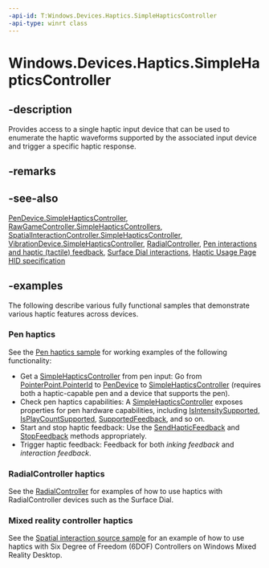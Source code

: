 ```yaml
---
-api-id: T:Windows.Devices.Haptics.SimpleHapticsController
-api-type: winrt class
---
```


<!-- Class syntax.
public class SimpleHapticsController 
-->

# Windows.Devices.Haptics.SimpleHapticsController

## -description

Provides access to a single haptic input device that can be used to enumerate the haptic waveforms supported by the associated input device and trigger a specific haptic response.

## -remarks

## -see-also

[PenDevice.SimpleHapticsController](../windows.devices.input/pendevice_simplehapticscontroller.md), [RawGameController.SimpleHapticsControllers](../windows.gaming.input/rawgamecontroller_simplehapticscontrollers.md), [SpatialInteractionController.SimpleHapticsController](../windows.ui.input.spatial/spatialinteractioncontroller_simplehapticscontroller.md), [VibrationDevice.SimpleHapticsController](vibrationdevice_simplehapticscontroller.md), [RadialController](../windows.ui.input/radialcontroller.md), [Pen interactions and haptic (tactile) feedback](/windows/apps/design/input/pen-haptics), [Surface Dial interactions](/windows/apps/design/input/windows-wheel-interactions), [Haptic Usage Page HID specification](https://aka.ms/hid-haptics)

## -examples

The following describe various fully functional samples that demonstrate various haptic features across devices.

### Pen haptics

See the [Pen haptics sample](https://github.com/microsoft/Windows-universal-samples/tree/dev/Samples/PenHaptics) for working examples of the following functionality:

- Get a [SimpleHapticsController](simplehapticscontroller.md) from pen input: Go from [PointerPoint.PointerId](../windows.ui.input/pointerpoint_pointerid.md) to [PenDevice](../windows.devices.input/pendevice.md)  to [SimpleHapticsController](simplehapticscontroller.md) (requires both a haptic-capable pen and a device that supports the pen).
- Check pen haptics capabilities: A [SimpleHapticsController](simplehapticscontroller.md) exposes properties for pen hardware capabilities, including [IsIntensitySupported](simplehapticscontroller_isintensitysupported.md), [IsPlayCountSupported](simplehapticscontroller_isplaycountsupported.md), [SupportedFeedback](simplehapticscontroller_supportedfeedback.md), and so on.
- Start and stop haptic feedback: Use the [SendHapticFeedback](simplehapticscontroller_sendhapticfeedback_1295394442.md) and [StopFeedback](simplehapticscontroller_stopfeedback_481424790.md) methods appropriately.
- Trigger haptic feedback: Feedback for both *inking feedback* and *interaction feedback*.

### RadialController haptics

See the [RadialController](https://github.com/microsoft/RadialController) for examples of how to use haptics with RadialController devices such as the Surface Dial.

### Mixed reality controller haptics

See the [Spatial interaction source sample](https://github.com/microsoft/Windows-universal-samples/tree/dev/Samples/SpatialInteractionSource) for an example of how to use haptics with Six Degree of Freedom (6DOF) Controllers on Windows Mixed Reality Desktop.
